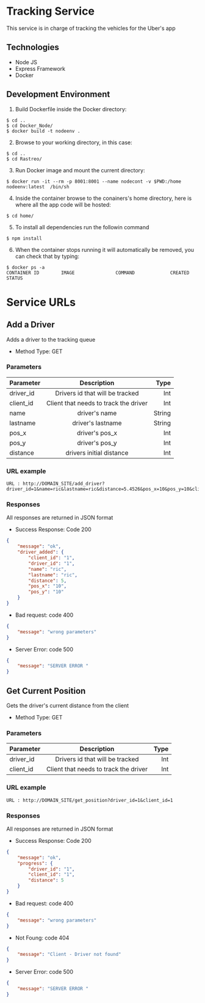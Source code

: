 # Tracking Service
This service is in charge of tracking the vehicles for the Uber's app

## Technologies
* Node JS
* Express Framework
* Docker

## Development Environment
1. Build Dockerfile inside the Docker directory:
```docker
$ cd ..
$ cd Docker_Node/
$ docker build -t nodeenv .
```
2. Browse to your working directory, in this case:
```
$ cd ..
$ cd Rastreo/
```
3. Run Docker image and mount the current directory:
```docker
$ docker run -it --rm -p 8001:8001 --name nodecont -v $PWD:/home nodeenv:latest  /bin/sh
```
4. Inside the container browse to the conainers's home directory, here is where all the app code will be hosted:
```
$ cd home/
```
5. To install all dependencies run the followin command
```
$ npm install
```
6. When the container stops running it will automatically be removed, you can check that by typing:
```docker
$ docker ps -a
CONTAINER ID        IMAGE               COMMAND             CREATED          STATUS
```
# Service URLs

## Add a Driver
Adds a driver to the tracking queue
* Method Type: GET

### Parameters
<!---->
| Parameter      | Description | Type    |
| :---        |    :----:   |          ---: |
| driver_id     | Drivers id that will be tracked    | Int   |
| client_id     | Client that needs to track the driver     | Int   |
| name    | driver's name     | String  |
| lastname   | driver's lastname     | String   |
| pos_x     | driver's pos_x    | Int   |
| pos_y     | driver's pos_y     | Int   |
| distance     | drivers initial distance      | Int   |
<!---->

### URL example
```
URL : http://DOMAIN_SITE/add_driver?driver_id=1&name=ric&lastname=ric&distance=5.4526&pos_x=10&pos_y=10&client_id=1
```
### Responses
All responses are returned in JSON format
* Success Response: Code 200
```json
{
    "message": "ok",
    "driver_added": {
        "client_id": "1",
        "driver_id": "1",
        "name": "ric",
        "lastname": "ric",
        "distance": 5,
        "pos_x": "10",
        "pos_y": "10"
    }
}
```
* Bad request: code 400
```json
{
    "message": "wrong parameters"
}
```
* Server Error: code 500
```json
{
    "message": "SERVER ERROR "
}
```
<!---->
## Get Current Position
Gets the driver's current distance from the client
* Method Type: GET

### Parameters
<!---->
| Parameter      | Description | Type    |
| :---        |    :----:   |          ---: |
| driver_id     | Drivers id that will be tracked    | Int   |
| client_id     | Client that needs to track the driver     | Int   |
<!---->
### URL example
```
URL : http://DOMAIN_SITE/get_position?driver_id=1&client_id=1
```
### Responses
All responses are returned in JSON format
* Success Response: Code 200
```json
{
    "message": "ok",
    "progress": {
        "driver_id": "1",
        "client_id": "1",
        "distance": 5
    }
}
```
* Bad request: code 400
```json
{
    "message": "wrong parameters"
}
```
* Not Foung: code 404
```json
{
    "message": "Client - Driver not found"
}
```
* Server Error: code 500
```json
{
    "message": "SERVER ERROR "
}
```
<!---->